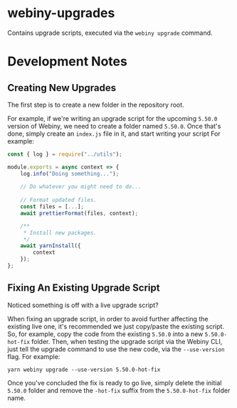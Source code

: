 # webiny-upgrades
Contains upgrade scripts, executed via the `webiny upgrade` command.

# Development Notes

## Creating New Upgrades

The first step is to create a new folder in the repository root. 

For example, if we're writing an upgrade script for the upcoming `5.50.0` version of Webiny, we need to create a folder named `5.50.0`. Once that's done, simply create an `index.js` file in it, and start writing your script For example:

```js
const { log } = require("../utils");

module.exports = async context => {
    log.info("Doing something...");
    
    // Do whatever you might need to do...
    
    // Format updated files.
    const files = [...];
    await prettierFormat(files, context);

    /**
     * Install new packages.
     */
    await yarnInstall({
        context
    });
};
```

## Fixing An Existing Upgrade Script

Noticed something is off with a live upgrade script?

When fixing an upgrade script, in order to avoid further affecting the existing live one, it's recommended we just copy/paste the existing script. So, for example, copy the code from the existing `5.50.0` into a new `5.50.0-hot-fix` folder. Then, when testing the upgrade script via the Webiny CLI, just tell the upgrade command to use the new code, via the `--use-version` flag. For example:

```
yarn webiny upgrade --use-version 5.50.0-hot-fix
```

Once you've concluded the fix is ready to go live, simply delete the initial `5.50.0` folder and remove the `-hot-fix` suffix from the `5.50.0-hot-fix` folder name.
